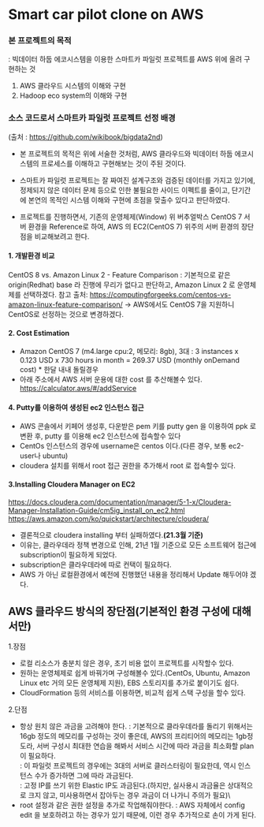 # **Smart car pilot clone on AWS**

### 본 프로젝트의 목적
:  빅데이터 하둡 에코시스템을 이용한 스마트카 파일럿 프로젝트를 AWS 위에 올려 구현하는 것
1. AWS 클라우드 시스템의 이해와 구현
2. Hadoop eco system의 이해와 구현

### 소스 코드로서 스마트카 파일럿 프로젝트 선정 배경
   (출처 : https://github.com/wikibook/bigdata2nd)
- 본 프로젝트의 목적은 위에 서술한 것처럼, AWS 클라우드와 빅데이터 하둡 에코시스템의 프로세스를 이해하고 구현해보는 것이 주된 것이다.
- 스마트카 파일럿 프로젝트는 잘 짜여진 설계구조와 검증된 데이터를 가지고 있기에, 정제되지 않은 데이터 문제 등으로 인한 불필요한 사이드 이펙트를 줄이고, 단기간에 본연의 목적인 시스템 이해와 구현에 초점을 맞출수 있다고 판단하였다.


- 프로젝트를 진행하면서, 기존의 운영체제(Window) 위 버추얼박스 CentOS 7 서버 환경을 Reference로 하여, AWS 의 EC2(CentOS 7) 위주의 서버 환경의 장단점을 비교해보려고 한다. 


#### 1. 개발환경 비교
CentOS 8 vs. Amazon Linux 2 - Feature Comparison
: 기본적으로 같은 origin(Redhat) base 라 진행에 무리가 없다고 판단하고, Amazon Linux 2 로 운영체제를 선택하겠다.
참고 출처: https://computingforgeeks.com/centos-vs-amazon-linux-feature-comparison/
-> AWS에서도 CentOS 7을 지원하니 CentOS로 선정하는 것으로 변경하겠다.

#### 2. Cost Estimation
- Amazon CentOS 7 (m4.large cpu:2, 메모리: 8gb), 3대 : 3 instances x 0.123 USD x 730 hours in month = 269.37 USD (monthly onDemand cost) * 한달 내내 돌릴경우
- 아래 주소에서 AWS 서버 운용에 대한 cost 를 추산해볼수 있다.
https://calculator.aws/#/addService

#### 4. Putty를 이용하여 생성된 ec2 인스턴스 접근
- AWS 콘솔에서 키페어 생성후, 다운받은 pem 키를 putty gen 을 이용하여 ppk 로 변환 후, putty 를 이용해 ec2 인스턴스에 접속할수 있다
- CentOs 인스턴스의 경우에 username은 centos 이다.(다른 경우, 보통 ec2-user나 ubuntu)
- cloudera 설치를 위해서 root 접근 권한을 추가해서 root 로 접속할수 있다. 

#### 3.Installing Cloudera Manager on EC2
https://docs.cloudera.com/documentation/manager/5-1-x/Cloudera-Manager-Installation-Guide/cm5ig_install_on_ec2.html
https://aws.amazon.com/ko/quickstart/architecture/cloudera/

- 결론적으로 cloudera installing 부터 실패하였다.**(21.3월 기준)**
- 이유는, 클라우데라 정책 변경으로 인해, 21년 1월 기준으로 모든 소프트웨어 접근에 subscription이 필요하게 되었다. 
- subscription은 클라우데라에 따로 컨택이 필요하다.
- AWS 가 아닌 로컬환경에서 예전에 진행했던 내용을 정리해서 Update 해두어야 겠다.

## AWS 클라우드 방식의 장단점(기본적인 환경 구성에 대해서만)
1.장점
- 로컬 리소스가 충분치 않은 경우, 초기 비용 없이 프로젝트를 시작할수 있다.
- 원하는 운영체제로 쉽게 바꿔가며 구성해볼수 있다.(CentOs, Ubuntu, Amazon Linux etc 거의 모든 운영체제 지원), EBS 스토리지를 추가로 붙이기도 쉽다.
- CloudFormation 등의 서비스를 이용하면, 비교적 쉽게 스택 구성을 할수 있다.
 
2.단점
- 항상 원치 않은 과금을 고려해야 한다.
     : 기본적으로 클라우데라를 돌리기 위해서는 16gb 정도의 메모리를 구성하는 것이 좋은데, AWS의 프리티어의 메모리는 1gb정도라, 서버 구성시 최대한 연습을 해봐서 서비스 시간에 따라 과금을 최소화할 plan 이 필요하다. \
     : 이 파일럿 프로젝트의 경우에는 3대의 서버로 클러스터링이 필요한데, 역시 인스턴스 수가 증가하면 그에 따라 과금된다. \
     : 고정 IP를 쓰기 위한 Elastic IP도 과금된다.(하지만, 실사용시 과금율은 상대적으로 크지 않고, 미사용하면서 잡아두는 경우 과금이 더 나가니 주의가 필요)\
- root 설정과 같은 권한 설정을 추가로 작업해줘야한다.
     : AWS 자체에서 config edit 을 보호하려고 하는 경우가 있기 때문에, 이런 경우 추가적으로 손이 가게 된다.
   





